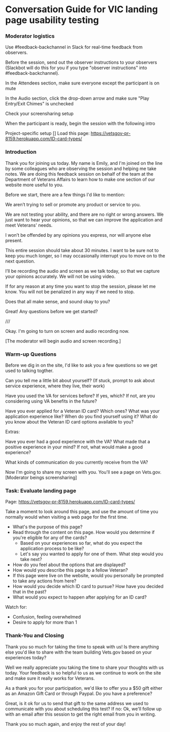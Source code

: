 # Conversation Guide for VIC landing page usability testing

### Moderator logistics
Use #feedback-backchannel in Slack for real-time feedback from observers.

Before the session, send out the observer instructions to your observers (Slackbot will do this for you if you type "observer instructions" into #feedback-backchannel).

In the Attendees section, make sure everyone except the participant is on mute

In the Audio section, click the drop-down arrow and make sure "Play Entry/Exit Chimes" is unchecked

Check your screensharing setup

When the participant is ready, begin the session with the following intro

Project-specific setup
[] Load this page: https://vetsgov-pr-8159.herokuapp.com/ID-card-types/

### Introduction
Thank you for joining us today. My name is Emily, and I'm joined on the line by some colleagues who are observing the session and helping me take notes. We are doing this feedback session on behalf of the team at the Department of Veterans Affairs to learn how to make one section of our website more useful to you.

Before we start, there are a few things I'd like to mention:

We aren’t trying to sell or promote any product or service to you.

We are not testing your ability, and there are no right or wrong answers. We just want to hear your opinions, so that we can improve the application and meet Veterans' needs.

I won’t be offended by any opinions you express, nor will anyone else present.

This entire session should take about 30 minutes. I want to be sure not to keep you much longer, so I may occasionally interrupt you to move on to the next question.

I’ll be recording the audio and screen as we talk today, so that we capture your opinions accurately. We will not be using video.

If for any reason at any time you want to stop the session, please let me know. You will not be penalized in any way if we need to stop.

Does that all make sense, and sound okay to you?

Great! Any questions before we get started?

///

Okay. I'm going to turn on screen and audio recording now.

[The moderator will begin audio and screen recording.]

### Warm-up Questions 
Before we dig in on the site, I'd like to ask you a few questions so we get used to talking togther.

Can you tell me a little bit about yourself? (If stuck, prompt to ask about service experience, where they live, their work)

Have you used the VA for services before? If yes, which? If not, are you considering using VA benefits in the future?

Have you ever applied for a Veteran ID card? Which ones? What was your application experience like? 
When do you find yourself using it?
What do you know about the Veteran ID card options available to you?

Extras:

Have you ever had a good experience with the VA? What made that a positive experience in your mind? If not, what would make a good experience?

What kinds of communication do you currently receive from the VA?


Now I'm going to share my screen with you. You'll see a page on Vets.gov.
[Moderator beings screensharing]

### Task: Evaluate landing page
Page: https://vetsgov-pr-8159.herokuapp.com/ID-card-types/

Take a moment to look around this page, and use the amount of time you normally would when visiting a web page for the first time.

- What's the purpose of this page?
- Read through the content on this page. How would you determine if you're eligible for any of the cards?
    - Based on your experiences so far, what do you expect the application process to be like?
    - Let's say you wanted to apply for one of them. What step would you take next?
- How do you feel about the options that are displayed?
- How would you describe this page to a fellow Veteran?
- If this page were live on the website, would you personally be prompted to take any actions from here?
- How would you decide which ID card to pursue? How have you decided that in the past?
- What would you expect to happen after applying for an ID card?


Watch for:
- Confusion, feeling overwhelmed
- Desire to apply for more than 1

### Thank-You and Closing 

Thank you so much for taking the time to speak with us! Is there anything else you'd like to share with the team building Vets.gov based on your experiences today?

Well we really appreciate you taking the time to share your thoughts with us today. Your feedback is so helpful to us as we continue to work on the site and make sure it really works for Veterans.

As a thank you for your participation, we'd like to offer you a $50 gift either as an Amazon Gift Card or through Paypal. Do you have a preference?

Great, is it ok for us to send that gift to the same address we used to communicate with you about scheduling this test? If no: Ok, we'll follow up with an email after this session to get the right email from you in writing.

Thank you so much again, and enjoy the rest of your day!

